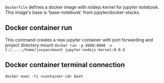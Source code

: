 `Dockerfile` defines a docker image with nodejs kernel for jupyter notebook.
This image's base is 'base-notebook' from jupyter/docker-stacks.

## Docker container run
This command creates a new jupyter container with port forwarding and project directory mount
`docker run -p 8888:8888 -v C:/....:/home/jovyan/mount jupyter-nodejs-kernel:0.0.6`

## Docker container terminal connection
`docker exec -ti <container-id> bash`